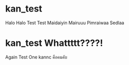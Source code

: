 # kan_test

Halo Halo
Test Test
Maidaiyin
Mairuuu
Pimraiwaa
Sedlaa

# kan_test Whattttt????!

Again Test One
kannc คือคนคับ